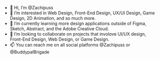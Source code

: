 - 👋 Hi, I’m @Zachipuss
- 👀 I’m interested in Web Design, Front-End Design, UX/UI Design, Game Design, 2D Animation, and so much more.
- 🌱 I’m currently learning more design applications outside of Figma, Sketch, Abstract, and the Adobe Creative Cloud.
- 💞️ I’m looking to collaborate on projects that involove UI/UX design, Front-End Design, Web Design, or Game Design.
- 📫 You can reach me on all social platforms @Zachipuss or @BuddypalBrigade
